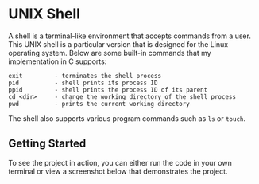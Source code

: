 # UNIX Shell

A shell is a terminal-like environment that accepts commands from a user. 
This UNIX shell is a particular version that is designed for the Linux operating system. 
Below are some built-in commands that my implementation in C supports:

```
exit         - terminates the shell process
pid          - shell prints its process ID
ppid         - shell prints the process ID of its parent
cd <dir>     - change the working directory of the shell process
pwd          - prints the current working directory
```

The shell also supports various program commands such as ```ls``` or ```touch```.

## Getting Started

To see the project in action, you can either run the code in your own 
terminal or view a screenshot below that demonstrates the project.